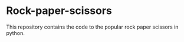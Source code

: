 # Rock-paper-scissors
This repository contains the code to the popular rock paper scissors in python.
